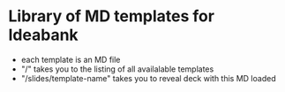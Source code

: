 # Library of MD templates for Ideabank

* each template is an MD file
* "/" takes you to the listing of all availalable templates
* "/slides/template-name" takes you to reveal deck with this MD loaded
